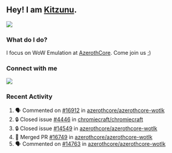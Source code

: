## Hey! I am [Kitzunu](https://Github.com/Kitzunu).

<!--<a href="https://github-readme-stats.kitzunu.vercel.app/api?username=Kitzunu&show_icons=true&theme=dark">
  <img align="center" src="https://github-readme-stats.kitzunu.vercel.app/api?username=Kitzunu&show_icons=true&theme=dark" />
</a>-->
<a href="https://github-readme-stats.kitzunu.vercel.app/api?username=Kitzunu&show_icons=true&theme=dark">
  <img align="center" src="https://github-readme-stats.vercel.app/api/top-langs/?username=Kitzunu&layout=compact&theme=dark" />
</a>

### What do I do?

I focus on WoW Emulation at [AzerothCore](https://Github.com/AzerothCore). Come join us ;)

### Connect with me
[![](https://img.shields.io/badge/AzerothCore%20Discord-Connect%20with%20me!-green)](https://discord.com/invite/gkt4y2x)

### Recent Activity

<!--START_SECTION:activity-->
1. 🗣 Commented on [#16912](https://github.com/azerothcore/azerothcore-wotlk/issues/16912#issuecomment-1666671418) in [azerothcore/azerothcore-wotlk](https://github.com/azerothcore/azerothcore-wotlk)
2. 🔒 Closed issue [#4446](https://github.com/chromiecraft/chromiecraft/issues/4446) in [chromiecraft/chromiecraft](https://github.com/chromiecraft/chromiecraft)
3. 🔒 Closed issue [#14549](https://github.com/azerothcore/azerothcore-wotlk/issues/14549) in [azerothcore/azerothcore-wotlk](https://github.com/azerothcore/azerothcore-wotlk)
4. 🎉 Merged PR [#16749](https://github.com/azerothcore/azerothcore-wotlk/pull/16749) in [azerothcore/azerothcore-wotlk](https://github.com/azerothcore/azerothcore-wotlk)
5. 🗣 Commented on [#14763](https://github.com/azerothcore/azerothcore-wotlk/pull/14763#issuecomment-1666668700) in [azerothcore/azerothcore-wotlk](https://github.com/azerothcore/azerothcore-wotlk)
<!--END_SECTION:activity-->
